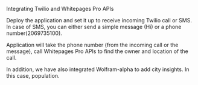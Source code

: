 Integrating Twilio and Whitepages Pro APIs

Deploy the application and set it up to receive incoming Twilio call or SMS. In case of SMS, you can either send a simple message (Hi) or a phone number(2069735100).

Application will take the phone number (from the incoming call or the message), call Whitepages Pro APIs to find the owner and location of the call. 

In addition, we have also integrated Wolfram-alpha to add city insights. In this case, population.
